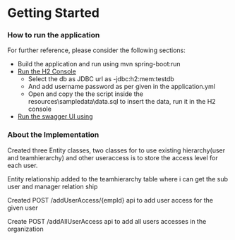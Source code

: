 # Getting Started

### How to run the application
For further reference, please consider the following sections:

* Build the application and run using mvn spring-boot:run
* [Run the H2 Console](http://localhost:8080/h2-console)
   * Select the db as JDBC url as -jdbc:h2:mem:testdb
   * And add username password as per given in the application.yml 
   * Open and copy the the script inside the resources\sampledata\data.sql to insert the data, run it in the H2 console 
* [Run the swagger UI using](http://localhost:8080/swagger-ui.html)

### About the Implementation
Created three Entity classes, two classes for to use existing hierarchy(user and teamhierarchy) and other
useraccess is to store the access level for each user.

Entity relationship added to the teamhierarchy table where i can get the sub user and manager relation ship

Created POST /addUserAccess/{empId} api to add user access for the given user

Create POST /addAllUserAccess api to add all users accesses in the organization
